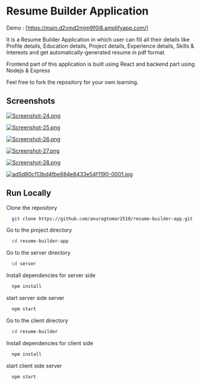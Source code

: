
# Resume Builder Application

Demo : [https://main.d2vmd2mjm9f0i8.amplifyapp.com/]

It is a Resume Builder Application in which user can fill all their details like Profile details, Education details, Project details, Experience details, Skills & Interests and get automatically-generated resume in pdf format.

Frontend part of this application is built using React and backend part using Nodejs & Express


Feel free to fork the repository for your own learning.







## Screenshots

[![Screenshot-24.png](https://i.postimg.cc/Mp7vGJ3Z/Screenshot-24.png)](https://postimg.cc/NK0gNSwZ)

[![Screenshot-25.png](https://i.postimg.cc/QNFgdVQX/Screenshot-25.png)](https://postimg.cc/WtPq9NYK)

[![Screenshot-26.png](https://i.postimg.cc/4NCc4P45/Screenshot-26.png)](https://postimg.cc/3WBNngv4)

[![Screenshot-27.png](https://i.postimg.cc/wBPvfx7V/Screenshot-27.png)](https://postimg.cc/SX6kjhL2)

[![Screenshot-28.png](https://i.postimg.cc/vmpY7PN2/Screenshot-28.png)](https://postimg.cc/yJyCsTB0)

[![ad5d80c113bd4fbe884e8433e54f1190-0001.jpg](https://i.postimg.cc/Gmfdr7d3/ad5d80c113bd4fbe884e8433e54f1190-0001.jpg)](https://postimg.cc/zyT9Fky4)






## Run Locally


Clone the repository

```bash
  git clone https://github.com/anuragtomar2510/resume-builder-app.git
```

Go to the project directory

```bash
  cd resume-builder-app
```


Go to the server directory

```bash
  cd server
```


Install dependencies for server side

```bash
  npm install
```

start server side server

```bash
  npm start
```


Go to the client directory

```bash
  cd resume-builder
```


Install dependencies for client side

```bash
  npm install
```

start client side server

```bash
  npm start
```
```
  
